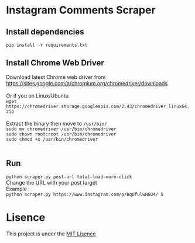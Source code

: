 # Instagram Comments Scraper

## Install dependencies
`pip install -r requirements.txt`

## Install Chrome Web Driver
Download latest Chrome web driver from https://sites.google.com/a/chromium.org/chromedriver/downloads <br /> <br />
Or if you on Linux/Ubuntu <br />
`wget https://chromedriver.storage.googleapis.com/2.43/chromedriver_linux64.zip` <br /> <br />
Extract the binary then move to `/usr/bin/` <br />
`sudo mv chromedriver /usr/bin/chromedriver` <br />
`sudo chown root:root /usr/bin/chromedriver` <br />
`sudo chmod +x /usr/bin/chromedriver` <br /> <br />


## Run
`python scraper.py post-url total-load-more-click` <br />
Change the URL with your post target <br />
Example : <br />
`python scraper.py https://www.instagram.com/p/BqUfulwH6O4/ 5`

# Lisence
This project is under the [MIT Lisence](https://github.com/AgiMaulana/instagram-comments-scraper/blob/master/LICENSE.md)
